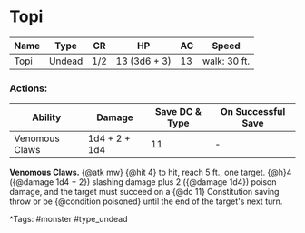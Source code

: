 # Topi

| Name | Type | CR | HP | AC | Speed |
|------|------|----|----|----|-------|
| Topi | Undead | 1/2 | 13 (3d6 + 3) | 13 | walk: 30 ft. |

### Actions:

| Ability | Damage | Save DC & Type | On Successful Save |
|---------|--------|----------------|--------------------|
| Venomous Claws | 1d4 + 2 + 1d4 | 11 | - |


**Venomous Claws.** {@atk mw} {@hit 4} to hit, reach 5 ft., one target. {@h}4 ({@damage 1d4 + 2}) slashing damage plus 2 ({@damage 1d4}) poison damage, and the target must succeed on a {@dc 11} Constitution saving throw or be {@condition poisoned} until the end of the target's next turn.

^Tags: #monster #type_undead